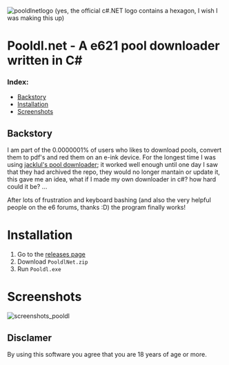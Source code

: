 ![pooldlnetlogo](https://user-images.githubusercontent.com/30276916/221160656-ef1a42c8-9f13-41cc-a558-cd7c6c8c652b.png)
(yes, the official c#.NET logo contains a hexagon, I wish I was making this up)
# Pooldl.net - A e621 pool downloader written in C#

### Index:
- [Backstory](#backstory)
- [Installation](#installation)
- [Screenshots](#screenshots)

## Backstory
I am part of the 0.0000001% of users who likes to download pools, convert them to pdf's and red them on an e-ink device. For the longest time I was using [jacklul's pool downloader](https://github.com/jacklul/e621-Pool-Downloader); it worked well enough until one day I saw that they had archived the repo, they would no longer mantain or update it, this gave me an idea, what if I made my own downloader in c#? how hard could it be? ...

After lots of frustration and keyboard bashing (and also the very helpful people on the e6 forums, thanks :D) the program finally works!

# Installation

1. Go to the [releases page](https://github.com/Vilagamer999/Pooldl.net/releases)
2. Download `PooldlNet.zip`
3. Run `Pooldl.exe`

# Screenshots
![screenshots_pooldl](https://user-images.githubusercontent.com/30276916/221411060-33833b24-5e5a-497b-abed-f3ab04b4d91c.png)

## Disclamer
By using this software you agree that you are 18 years of age or more.
